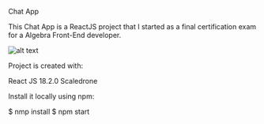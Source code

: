 Chat App

This Chat App is a ReactJS project that I started as a final certification exam for a Algebra Front-End developer.

![alt text](https://i.ibb.co/G5WYQFf/my-Chat-App.jpg)

Project is created with:

React JS 18.2.0
Scaledrone

Install it locally using npm:

$ nmp install
$ npm start
